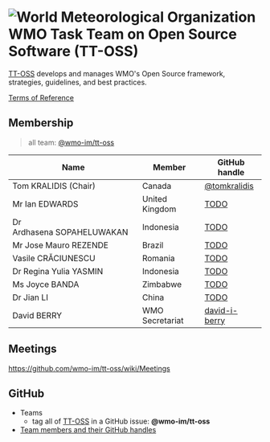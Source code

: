 # ![World Meteorological Organization](https://community.wmo.int/themes/custom/wmo/logo.png) WMO Task Team on Open Source Software (TT-OSS)

[TT-OSS](https://community.wmo.int/governance/commission-membership/commission-observation-infrastructures-and-information-systems-infcom/commission-infrastructure-national-representatives/infcom-management-group/standing-committee-information-management-and-technology-sc-imt/TODO) develops and manages WMO's Open Source framework, strategies, guidelines, and best practices.

[Terms of Reference](https://github.com/wmo-im/sc-imt/blob/main/et-tt/tt-oss.adoc)

## Membership

>all team: [@wmo-im/tt-oss](https://github.com/orgs/wmo-im/teams/tt-oss)

|Name | Member | GitHub handle |
|---|---|---|
|Tom KRALIDIS (Chair)|Canada|[@tomkralidis](https://github.com/tomkralidis)|X
|Mr Ian EDWARDS|United Kingdom|[TODO](https://github.com/TODO)|
|Dr Ardhasena SOPAHELUWAKAN|Indonesia|[TODO](https://github.com/TODO)|
|Mr Jose Mauro REZENDE|Brazil|[TODO](https://github.com/TODO)|
|Vasile CRĂCIUNESCU|Romania|[TODO](https://github.com/TODO)|
|Dr Regina Yulia YASMIN|Indonesia|[TODO](https://github.com/TODO)|
|Ms Joyce BANDA|Zimbabwe|[TODO](https://github.com/TODO)|
|Dr Jian LI|China|[TODO](https://github.com/TODO)|
|David BERRY|WMO Secretariat|[david-i-berry](https://github.com/david-i-berry)|

## Meetings
https://github.com/wmo-im/tt-oss/wiki/Meetings

## GitHub
- Teams
  - tag all of [TT-OSS](https://github.com/orgs/wmo-im/teams/tt-oss) in a GitHub issue: **@wmo-im/tt-oss**
- [Team members and their GitHub handles](#Membership)
